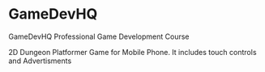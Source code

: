 # GameDevHQ
GameDevHQ Professional Game Development Course 

2D Dungeon Platformer Game for Mobile Phone.
It includes touch controls and Advertisments
